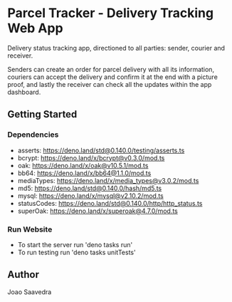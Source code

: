 # Parcel Tracker - Delivery Tracking Web App

Delivery status tracking app, directioned to all parties: sender, courier and receiver. 

Senders can create an order for parcel delivery with all its information, couriers can accept the delivery and confirm it at the end with a picture proof, and lastly the receiver can check all the updates within the app dashboard.

## Getting Started

### Dependencies

* asserts: https://deno.land/std@0.140.0/testing/asserts.ts
* bcrypt: https://deno.land/x/bcrypt@v0.3.0/mod.ts
* oak: https://deno.land/x/oak@v10.5.1/mod.ts
* bb64: https://deno.land/x/bb64@1.1.0/mod.ts
* mediaTypes: https://deno.land/x/media_types@v3.0.2/mod.ts
* md5: https://deno.land/std@0.140.0/hash/md5.ts
* mysql: https://deno.land/x/mysql@v2.10.2/mod.ts
* statusCodes: https://deno.land/std@0.140.0/http/http_status.ts
* superOak: https://deno.land/x/superoak@4.7.0/mod.ts

### Run Website

* To start the server run 'deno tasks run'
* To run testing run 'deno tasks unitTests'

## Author

Joao Saavedra
